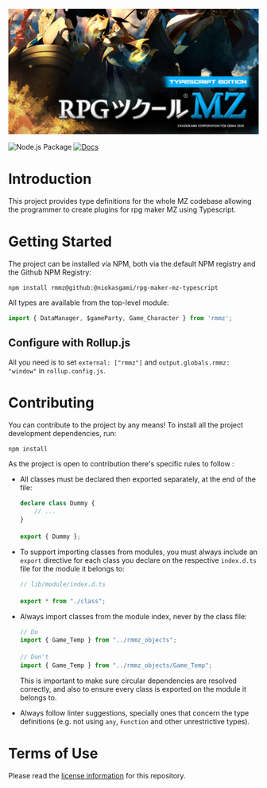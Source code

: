 ![banner](./typescript.jpg)

![Node.js Package](https://github.com/niokasgami/Rpg-Maker-MZ-Typescript/workflows/Node.js%20Package/badge.svg)
[![Docs](https://github.com/niokasgami/Rpg-Maker-MZ-Typescript/workflows/Docs/badge.svg)](https://niokasgami.github.io/Rpg-Maker-MZ-Typescript/)


# Introduction

This project provides type definitions for the whole MZ codebase allowing the
programmer to create plugins for rpg maker MZ using Typescript.


# Getting Started

The project can be installed via NPM, both via the default NPM registry and the
Github NPM Registry:

    npm install rmmz@github:@niokasgami/rpg-maker-mz-typescript

All types are available from the top-level module:

```ts
import { DataManager, $gameParty, Game_Character } from 'rmmz';
```

## Configure with Rollup.js

All you need is to set `external: ["rmmz"]` and `output.globals.rmmz: "window"`
in `rollup.config.js`.


# Contributing

You can contribute to the project by any means! To install all the project
development dependencies, run:

    npm install

As the project is open to contribution there's specific rules to follow :

- All classes must be declared then exported separately, at the end of the
  file:

    ```ts
    declare class Dummy {
        // ...
    }

    export { Dummy };
    ```

- To support importing classes from modules, you must always include an
  `export` directive for each class you declare on the respective `index.d.ts`
  file for the module it belongs to:

  ```ts
  // lib/module/index.d.ts

  export * from "./class";
  ```

- Always import classes from the module index, never by the class file:

  ```ts
  // Do
  import { Game_Temp } from "../rmmz_objects";

  // Don't
  import { Game_Temp } from "../rmmz_objects/Game_Temp";
  ```

  This is important to make sure circular dependencies are resolved correctly,
  and also to ensure every class is exported on the module it belongs to.

- Always follow linter suggestions, specially ones that concern the type
  definitions (e.g. not using `any`, `Function` and other unrestrictive types).


# Terms of Use

Please read the [license information](./LICENSE) for this repository.
